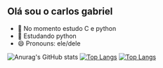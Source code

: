 ##  Olá sou o carlos gabriel

- 🔭 No momento estudo C e python
- 🌱 Estudando python
- 😄 Pronouns: ele/dele


![Anurag's GitHub stats](https://github-readme-stats.vercel.app/api?username=carlosrodrigues23&show_icons=true&theme=tokyonight)
[![Top Langs](https://github-readme-stats.vercel.app/api/top-langs/?username=carlosrodrigues23)](https://github.com/anuraghazra/github-readme-stats)
[![Top Langs](https://github-readme-stats.vercel.app/api/top-langs/?username=carlosrodrigues23&hide_progress=true)](https://github.com/anuraghazra/github-readme-stats)
